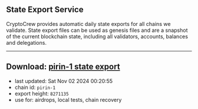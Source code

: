 ## State Export Service
CryptoCrew provides automatic daily state exports for all chains we validate. State export files can be used as genesis files and are a snapshot of the current blockchain state, including all validators, accounts, balances and delegations.

---
**Download: [pirin-1 state export](https://dl-eu2.ccvalidators.com/SERVICE/nolus/pirin-1_export_8271135.json)**
---

- last updated: Sat Nov 02 2024 00:20:55
- chain id: `pirin-1`
- export height: `8271135`
- use for: airdrops, local tests, chain recovery
